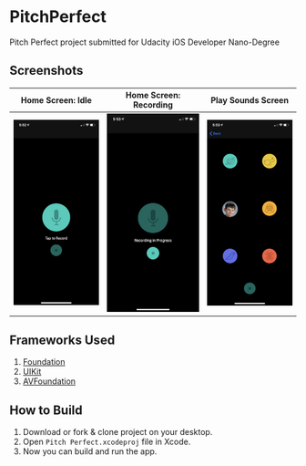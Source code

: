 # PitchPerfect
Pitch Perfect project submitted for Udacity iOS Developer Nano-Degree


## Screenshots
| Home Screen: Idle | Home Screen: Recording | Play Sounds Screen |
| ----------------- | ---------------------- | ------------------ |
| ![HomeScreen_Idle.PNG](screenshots/HomeScreen_Idle.PNG) | ![HomeScreen_Recording.PNG](screenshots/HomeScreen_Recording.PNG) | ![PlaySoundScreen.PNG](screenshots/PlaySoundScreen.PNG)

## Frameworks Used
1. [Foundation](https://developer.apple.com/documentation/foundation)
2. [UIKit](https://developer.apple.com/documentation/uikit)
3. [AVFoundation](https://developer.apple.com/documentation/avfoundation)

## How to Build
1. Download or fork & clone project on your desktop.
2. Open `Pitch Perfect.xcodeproj` file in Xcode.
3. Now you can build and run the app.


